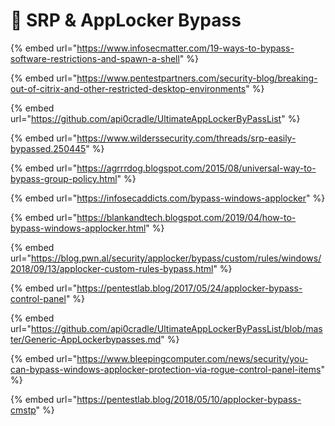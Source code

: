 # 🔧 SRP & AppLocker Bypass

{% embed url="https://www.infosecmatter.com/19-ways-to-bypass-software-restrictions-and-spawn-a-shell" %}

{% embed url="https://www.pentestpartners.com/security-blog/breaking-out-of-citrix-and-other-restricted-desktop-environments" %}

{% embed url="https://github.com/api0cradle/UltimateAppLockerByPassList" %}

{% embed url="https://www.wilderssecurity.com/threads/srp-easily-bypassed.250445" %}

{% embed url="https://agrrrdog.blogspot.com/2015/08/universal-way-to-bypass-group-policy.html" %}

{% embed url="https://infosecaddicts.com/bypass-windows-applocker" %}

{% embed url="https://blankandtech.blogspot.com/2019/04/how-to-bypass-windows-applocker.html" %}

{% embed url="https://blog.pwn.al/security/applocker/bypass/custom/rules/windows/2018/09/13/applocker-custom-rules-bypass.html" %}

{% embed url="https://pentestlab.blog/2017/05/24/applocker-bypass-control-panel" %}

{% embed url="https://github.com/api0cradle/UltimateAppLockerByPassList/blob/master/Generic-AppLockerbypasses.md" %}

{% embed url="https://www.bleepingcomputer.com/news/security/you-can-bypass-windows-applocker-protection-via-rogue-control-panel-items" %}

{% embed url="https://pentestlab.blog/2018/05/10/applocker-bypass-cmstp" %}
